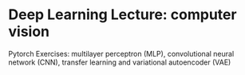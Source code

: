 # Deep Learning Lecture: computer vision
Pytorch Exercises: multilayer perceptron (MLP), convolutional neural network (CNN), transfer learning and variational autoencoder (VAE)
